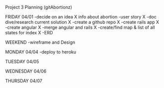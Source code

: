 Project 3 Planning (gitAbortionz)

FRIDAY 04/01
-decide on an idea  X info about abortion
-user story X
-doc dive/research current solution X
-create a github repo X
-create rails app X
-create angular X
-merge angular and rails X
-create/find map & list of all states for index X
-ERD


WEEKEND
-wireframe and Design

MONDAY 04/04
-deploy to heroku

TUESDAY 04/05

WEDNESDAY 04/06

THURSDAY 04/07

